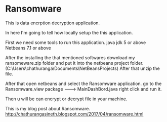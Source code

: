 # Ransomware

This is data encrption decryption application.

In here I'm going to tell how locally setup the this application.

First we need some tools to run this application. 
  java jdk 5 or above
  Netbeans 7.1 or above
  
After the installing the that mentioned softwares download my ransomeware.zip folder and put it into the netbeans project folder.(C:\Users\chathuranga\Documents\NetBeansProjects) After that unzip the file.

After that open netbeans and select the Ransomware application.
  go to the Ransomware_view package ---> MainDashBord.java right click and run it.
  
Then u will be can encrypt or decrypt file in your machine.
 
This is my blog post about Ransomware.
http://chathurangasineth.blogspot.com/2017/04/ransomware.html


